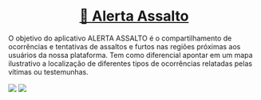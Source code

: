<h1 align="center">
    <a href="https://alertaassalto.com.br/">🔗 Alerta Assalto</a>
</h1>

<p align="left">O objetivo do aplicativo ALERTA ASSALTO é o compartilhamento de ocorrências e tentativas de assaltos e furtos nas regiões próximas aos usuários da nossa plataforma. Tem como diferencial apontar em um mapa ilustrativo a localização de diferentes tipos de ocorrências relatadas pelas vítimas ou testemunhas.</p>

<img align="center" src="https://img.shields.io/github/followers/devjefferson?style=social" />
<img align="center" src="https://img.shields.io/github/languages/count/devjefferson/aapage" />
